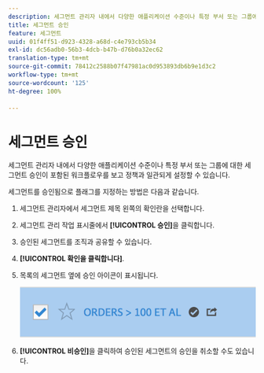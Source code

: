 ```yaml
---
description: 세그먼트 관리자 내에서 다양한 애플리케이션 수준이나 특정 부서 또는 그룹에 대한 세그먼트 승인이 포함된 워크플로우를 보고 정책과 일관되게 설정할 수 있습니다.
title: 세그먼트 승인
feature: 세그먼트
uuid: 01f4ff51-d923-4328-a68d-c4e793cb5b34
exl-id: dc56adb0-56b3-4dcb-b47b-d76b0a32ec62
translation-type: tm+mt
source-git-commit: 78412c2588b07f47981ac0d953893db6b9e1d3c2
workflow-type: tm+mt
source-wordcount: '125'
ht-degree: 100%

---
```


# 세그먼트 승인

세그먼트 관리자 내에서 다양한 애플리케이션 수준이나 특정 부서 또는 그룹에 대한 세그먼트 승인이 포함된 워크플로우를 보고 정책과 일관되게 설정할 수 있습니다.

세그먼트를 승인됨으로 플래그를 지정하는 방법은 다음과 같습니다.

1. 세그먼트 관리자에서 세그먼트 제목 왼쪽의 확인란을 선택합니다.
1. 세그먼트 관리 작업 표시줄에서 **[!UICONTROL 승인]**&#x200B;을 클릭합니다.
1. 승인된 세그먼트를 조직과 공유할 수 있습니다.
1. **[!UICONTROL 확인을 클릭합니다]**.
1. 목록의 세그먼트 옆에 승인 아이콘이 표시됩니다.

   ![](assets/seg_approved.png)

1. **[!UICONTROL 비승인]**&#x200B;을 클릭하여 승인된 세그먼트의 승인을 취소할 수도 있습니다.
